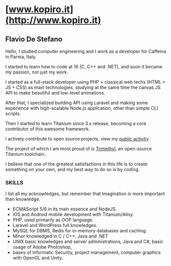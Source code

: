 # [www.kopiro.it](http://www.kopiro.it)

## Flavio De Stefano

Hello,
I studied computer engineering and I work as a developer for Caffeina in Parma, Italy.

I started to learn how to code at 16 (C, C++ and .NET), and soon it became my passion, not just my work.

I started as a full-stack developer using PHP + classical web techs (HTML + JS + CSS) as main technologies,
studying at the same time the canvas JS API to make beautiful and low-level animations.

After that, I specialized building API using Laravel and making some experience with high-scalable Node.js application,
other than simple CLI scripts.

Then I started to learn Titanium since 3.x release, becoming a core contributor of this awesome framework.

I actively contribute to open source projects, view my [public activity](https://github.com/kopiro?tab=activity).

The project of which I am most proud of is [Trimethyl](https://github.com/caffeinalab/trimethyl), an open-source Titanium toolchain.

I believe that one of the greatest satisfactions in this life is to create something on your own,
and my best way to do so is by coding.

### SKILLS

I list all my acknowledges, but remember that Imagination is more important than knowledge.

* ECMAScript 5/6 in its main essence and NodeJS.
* iOS and Android mobile development with Titanium/Alloy.
* PHP, used primarily as OOP language.
* Laravel and WordPress full knowledges.
* MySQL for DBMS, Redis for in-memory databases and caching.
* Minor knowledged in C / C++, Java and .NET
* UNIX basic knowledges and server administrations, Java and C#, basic usage of Adobe Photoshop,
* bases of Informatic Security, project management, computer graphics with OpenGL and Unity.
